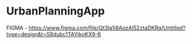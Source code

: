 # UrbanPlanningApp


FIGMA - https://www.figma.com/file/Qt3la1i8AozAI52ztaDKRq/Untitled?type=design&t=S8dubc1TAYikoKX9-6

